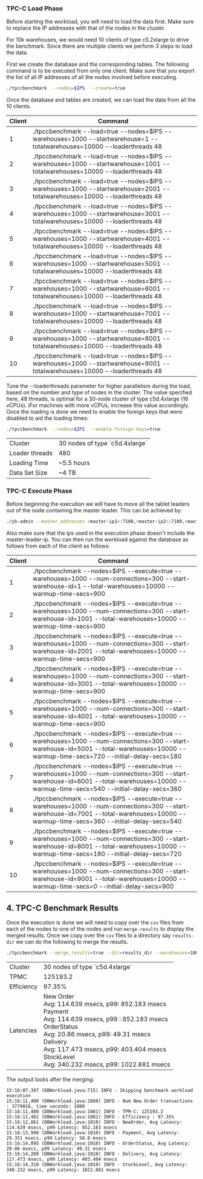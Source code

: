 ### TPC-C Load Phase

Before starting the workload, you will need to load the data first. Make sure
to replace the IP addresses with that of the nodes in the cluster.

For 10k warehouses, we would need 10 clients of type c5.2xlarge to drive the benchmark.
Since there are multiple clients we perform 3 steps to load the data

First we create the database and the corresponding tables. The following command is to be executed from only one client.
Make sure that you export the list of all IP addresses of all the nodes involved before executing.

```sh
./tpccbenchmark  --nodes=$IPS  --create=true
```

Once the database and tables are created, we can load the data from all the 10 clients.


| Client | Command
-------------|-----------|
1  |  ./tpccbenchmark --load=true --nodes=$IPS --warehouses=1000 --startwarehouse=1 --totalwarehouses=10000 --loaderthreads 48
2  |  ./tpccbenchmark --load=true --nodes=$IPS --warehouses=1000 --startwarehouse=1001 --totalwarehouses=10000 --loaderthreads 48
3  |  ./tpccbenchmark --load=true --nodes=$IPS --warehouses=1000 --startwarehouse=2001 --totalwarehouses=10000 --loaderthreads 48
4  |  ./tpccbenchmark --load=true --nodes=$IPS --warehouses=1000 --startwarehouse=3001 --totalwarehouses=10000 --loaderthreads 48
5  |  ./tpccbenchmark --load=true --nodes=$IPS --warehouses=1000 --startwarehouse=4001 --totalwarehouses=10000 --loaderthreads 48
6  |  ./tpccbenchmark --load=true --nodes=$IPS --warehouses=1000 --startwarehouse=5001 --totalwarehouses=10000 --loaderthreads 48
7  |  ./tpccbenchmark --load=true --nodes=$IPS --warehouses=1000 --startwarehouse=6001 --totalwarehouses=10000 --loaderthreads 48
8  |  ./tpccbenchmark --load=true --nodes=$IPS --warehouses=1000 --startwarehouse=7001 --totalwarehouses=10000 --loaderthreads 48
9  |  ./tpccbenchmark --load=true --nodes=$IPS --warehouses=1000 --startwarehouse=8001 --totalwarehouses=10000 --loaderthreads 48
10 |  ./tpccbenchmark --load=true --nodes=$IPS --warehouses=1000 --startwarehouse=9001 --totalwarehouses=10000 --loaderthreads 48


Tune the --loaderthreads parameter for higher parallelism during the load, based on the number and type of nodes in the cluster. The value specified here, 48 threads, is optimal for a 30-node cluster of type c5d.4xlarge (16 vCPUs). iFor machines with more vCPUs, increase this value accordingly.
Once the loading is done we need to enable the foreign keys that were disabled to aid the loading times:

```sh
./tpccbenchmark  --nodes=$IPS  --enable-foreign-keys=true
```

<table>
  <tbody>
    <tr>
      <td>Cluster</td>
      <td>30 nodes of type `c5d.4xlarge`</td>
    </tr>
    <tr>
      <td>Loader threads</td>
      <td>480</td>
    </tr>
    <tr>
      <td>Loading Time</td>
      <td>~5.5 hours</td>
    </tr>
    <tr>
      <td>Data Set Size</td>
      <td>~4 TB</td>
    </tr>
  </tbody>
</table>

### TPC-C Execute Phase

Before beginning the execution we will have to move all the tablet leaders out of the node containing the master leader. This can be achieved by:

```sh
./yb-admin --master_addresses <master-ip1>:7100,<master-ip2>:7100,<master-ip3>:7100 change_leader_blacklist ADD <master-leader-ip>
```

Also make sure that the ips used in the execution phase doesn't include the master-leader-ip.
You can then run the workload against the database as follows from each of the client as follows:

| Client | Command
-------------|-----------|
1  | ./tpccbenchmark  --nodes=$IPS --execute=true --warehouses=1000 --num-connections=300 --start-warehouse-id=1    --total-warehouses=10000 --warmup-time-secs=900
2  | ./tpccbenchmark  --nodes=$IPS --execute=true --warehouses=1000 --num-connections=300 --start-warehouse-id=1001 --total-warehouses=10000 --warmup-time-secs=900
3  | ./tpccbenchmark  --nodes=$IPS --execute=true --warehouses=1000 --num-connections=300 --start-warehouse-id=2001 --total-warehouses=10000 --warmup-time-secs=900
4  | ./tpccbenchmark  --nodes=$IPS --execute=true --warehouses=1000 --num-connections=300 --start-warehouse-id=3001 --total-warehouses=10000 --warmup-time-secs=900
5  | ./tpccbenchmark  --nodes=$IPS --execute=true --warehouses=1000 --num-connections=300 --start-warehouse-id=4001 --total-warehouses=10000 --warmup-time-secs=900
6  | ./tpccbenchmark  --nodes=$IPS --execute=true --warehouses=1000 --num-connections=300 --start-warehouse-id=5001 --total-warehouses=10000 --warmup-time-secs=720 --initial-delay-secs=180
7  | ./tpccbenchmark  --nodes=$IPS --execute=true --warehouses=1000 --num-connections=300 --start-warehouse-id=6001 --total-warehouses=10000 --warmup-time-secs=540 --initial-delay-secs=360
8  | ./tpccbenchmark  --nodes=$IPS --execute=true --warehouses=1000 --num-connections=300 --start-warehouse-id=7001 --total-warehouses=10000 --warmup-time-secs=360 --initial-delay-secs=540
9  | ./tpccbenchmark  --nodes=$IPS --execute=true --warehouses=1000 --num-connections=300 --start-warehouse-id=8001 --total-warehouses=10000 --warmup-time-secs=180 --initial-delay-secs=720
10 | ./tpccbenchmark  --nodes=$IPS --execute=true --warehouses=1000 --num-connections=300 --start-warehouse-id=9001 --total-warehouses=10000 --warmup-time-secs=0   --initial-delay-secs=900

## 4. TPC-C Benchmark Results

Once the execution is done we will need to copy over the `csv` files from each of the nodes to one of the nodes and run `merge-results` to display the merged results.
Once we copy over the `csv` files to a directory say `results-dir` we can do the following to merge the results.

```sh
./tpccbenchmark --merge_results=true --dir=results_dir --warehouses=10000
```

<table>
  <tbody>
    <tr>
      <td>Cluster</td>
      <td>30 nodes of type `c5d.4xlarge`</td>
    </tr>
    <tr>
      <td>TPMC</td>
      <td>125193.2</td>
    </tr>
    <tr>
      <td>Efficiency</td>
      <td>97.35%</td>
    </tr>
    <tr>
      <td>Latencies</td>
      <td>
        New Order<br />
        Avg: 114.639 msecs, p99: 852.183 msecs<br />
        Payment<br />
        Avg: 114.639 msecs, p99 : 852.183 msecs<br />
        OrderStatus<br />
        Avg: 20.86 msecs, p99: 49.31 msecs<br />
        Delivery<br />
        Avg: 117.473 msecs, p99: 403.404 msecs<br />
        StockLevel<br />
        Avg: 340.232 msecs, p99: 1022.881 msecs
      </td>
    </tr>
  </tbody>
</table>

The output looks after the merging:


```
15:16:07,397 (DBWorkload.java:715) INFO - Skipping benchmark workload execution
15:16:11,400 (DBWorkload.java:1080) INFO - Num New Order transactions : 3779016, time seconds: 1800
15:16:11,400 (DBWorkload.java:1081) INFO - TPM-C: 125193.2
15:16:11,401 (DBWorkload.java:1082) INFO - Efficiency : 97.35%
15:16:12,861 (DBWorkload.java:1010) INFO - NewOrder, Avg Latency: 114.639 msecs, p99 Latency: 852.183 msecs
15:16:13,998 (DBWorkload.java:1010) INFO - Payment, Avg Latency: 29.351 msecs, p99 Latency: 50.8 msecs
15:16:14,095 (DBWorkload.java:1010) INFO - OrderStatus, Avg Latency: 20.86 msecs, p99 Latency: 49.31 msecs
15:16:14,208 (DBWorkload.java:1010) INFO - Delivery, Avg Latency: 117.473 msecs, p99 Latency: 403.404 msecs
15:16:14,310 (DBWorkload.java:1010) INFO - StockLevel, Avg Latency: 340.232 msecs, p99 Latency: 1022.881 msecs
```
